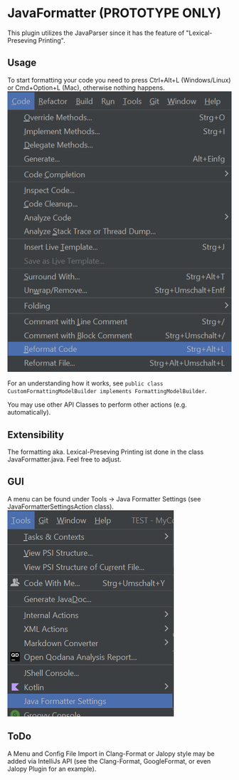 # JavaFormatter (PROTOTYPE ONLY)

This plugin utilizes the JavaParser since it has the feature of "Lexical-Preseving Printing".

## Usage
To start formatting your code you need to press Ctrl+Alt+L (Windows/Linux) or Cmd+Option+L (Mac), otherwise nothing happens. 
![img.png](img.png)

For an understanding how it works, see `public class CustomFormattingModelBuilder implements FormattingModelBuilder`.

You may use other API Classes to perform other actions (e.g. automatically).

## Extensibility

The formatting aka. Lexical-Preseving Printing ist done in the class JavaFormatter.java. Feel free to adjust.

## GUI
A menu can be found under Tools -> Java Formatter Settings (see JavaFormatterSettingsAction class).
![img_1.png](img_1.png)

## ToDo
A Menu and Config File Import in Clang-Format or Jalopy style may be added via IntelliJs API (see the Clang-Format, GoogleFormat, or even Jalopy Plugin for an example).